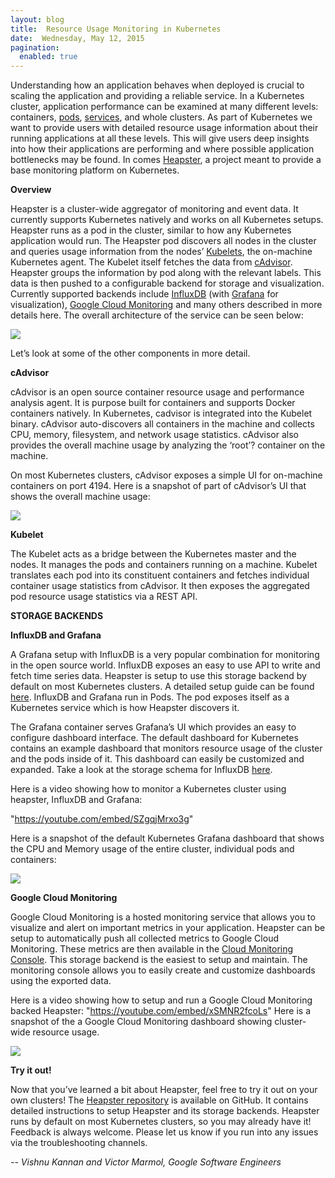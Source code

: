 ```yaml
---
layout: blog
title:  Resource Usage Monitoring in Kubernetes
date:  Wednesday, May 12, 2015
pagination:
  enabled: true
---
```


Understanding how an application behaves when deployed is crucial to scaling the application and providing a reliable service. In a Kubernetes cluster, application performance can be examined at many different levels: containers, [pods](http://kubernetes.io/docs/user-guide/pods), [services](http://kubernetes.io/docs/user-guide/services), and whole clusters. As part of Kubernetes we want to provide users with detailed resource usage information about their running applications at all these levels. This will give users deep insights into how their applications are performing and where possible application bottlenecks may be found. In comes [Heapster](https://github.com/kubernetes/heapster), a project meant to provide a base monitoring platform on Kubernetes.  


**Overview**  


Heapster is a cluster-wide aggregator of monitoring and event data. It currently supports Kubernetes natively and works on all Kubernetes setups. Heapster runs as a pod in the cluster, similar to how any Kubernetes application would run. The Heapster pod discovers all nodes in the cluster and queries usage information from the nodes’ [Kubelets](https://github.com/kubernetes/kubernetes/blob/master/DESIGN.md#kubelet), the on-machine Kubernetes agent. The Kubelet itself fetches the data from [cAdvisor](https://github.com/google/cadvisor). Heapster groups the information by pod along with the relevant labels. This data is then pushed to a configurable backend for storage and visualization. Currently supported backends include [InfluxDB](http://influxdb.com/) (with [Grafana](http://grafana.org/) for visualization), [Google Cloud Monitoring](https://cloud.google.com/monitoring/) and many others described in more details here. The overall architecture of the service can be seen below:  


[![](https://2.bp.blogspot.com/-6Bu15356Zqk/V4mGINP8eOI/AAAAAAAAAmk/-RwvkJUt4rY2cmjqYFBmRo25FQQPRb27ACEw/s640/monitoring-architecture.png)](https://2.bp.blogspot.com/-6Bu15356Zqk/V4mGINP8eOI/AAAAAAAAAmk/-RwvkJUt4rY2cmjqYFBmRo25FQQPRb27ACEw/s1600/monitoring-architecture.png)

Let’s look at some of the other components in more detail.



**cAdvisor**



cAdvisor is an open source container resource usage and performance analysis agent. It is purpose built for containers and supports Docker containers natively. In Kubernetes, cadvisor is integrated into the Kubelet binary. cAdvisor auto-discovers all containers in the machine and collects CPU, memory, filesystem, and network usage statistics. cAdvisor also provides the overall machine usage by analyzing the ‘root’? container on the machine.



On most Kubernetes clusters, cAdvisor exposes a simple UI for on-machine containers on port 4194. Here is a snapshot of part of cAdvisor’s UI that shows the overall machine usage:  


[![](https://3.bp.blogspot.com/-V5KAfomW7Cg/V4mGH6OTKSI/AAAAAAAAAmo/EZHcG0afrs0606eTDMCryT6j6SoNzu3PgCEw/s400/cadvisor.png)](https://3.bp.blogspot.com/-V5KAfomW7Cg/V4mGH6OTKSI/AAAAAAAAAmo/EZHcG0afrs0606eTDMCryT6j6SoNzu3PgCEw/s1600/cadvisor.png)

**Kubelet**  

The Kubelet acts as a bridge between the Kubernetes master and the nodes. It manages the pods and containers running on a machine. Kubelet translates each pod into its constituent containers and fetches individual container usage statistics from cAdvisor. It then exposes the aggregated pod resource usage statistics via a REST API.



**STORAGE BACKENDS**



**InfluxDB and Grafana**



A Grafana setup with InfluxDB is a very popular combination for monitoring in the open source world. InfluxDB exposes an easy to use API to write and fetch time series data. Heapster is setup to use this storage backend by default on most Kubernetes clusters. A detailed setup guide can be found [here](https://github.com/kubernetes/heapster/blob/master/docs/influxdb.md). InfluxDB and Grafana run in Pods. The pod exposes itself as a Kubernetes service which is how Heapster discovers it.



The Grafana container serves Grafana’s UI which provides an easy to configure dashboard interface. The default dashboard for Kubernetes contains an example dashboard that monitors resource usage of the cluster and the pods inside of it. This dashboard can easily be customized and expanded. Take a look at the storage schema for InfluxDB [here](https://github.com/kubernetes/heapster/blob/master/docs/storage-schema.md#metrics).



Here is a video showing how to monitor a Kubernetes cluster using heapster, InfluxDB and Grafana:

 "https://youtube.com/embed/SZgqjMrxo3g"




Here is a snapshot of the default Kubernetes Grafana dashboard that shows the CPU and Memory usage of the entire cluster, individual pods and containers:



[![](https://1.bp.blogspot.com/-lHMeU_4UnAk/V4mGHyrWkBI/AAAAAAAAAms/SvnncgJ7ieAduBqQzpI86oaboIkAKEpEQCEw/s640/influx.png)](https://1.bp.blogspot.com/-lHMeU_4UnAk/V4mGHyrWkBI/AAAAAAAAAms/SvnncgJ7ieAduBqQzpI86oaboIkAKEpEQCEw/s1600/influx.png)





**Google Cloud Monitoring**



Google Cloud Monitoring is a hosted monitoring service that allows you to visualize and alert on important metrics in your application. Heapster can be setup to automatically push all collected metrics to Google Cloud Monitoring. These metrics are then available in the [Cloud Monitoring Console](https://app.google.stackdriver.com/). This storage backend is the easiest to setup and maintain. The monitoring console allows you to easily create and customize dashboards using the exported data.



Here is a video showing how to setup and run a Google Cloud Monitoring backed Heapster:
"https://youtube.com/embed/xSMNR2fcoLs"
Here is a snapshot of the a Google Cloud Monitoring dashboard showing cluster-wide resource usage.



[![](https://2.bp.blogspot.com/-F2j3kYn3IoA/V4mGH3M-0gI/AAAAAAAAAmg/aoml93zPeKsKbTX1tN5sTtRRTw7dAKsxwCEw/s640/gcm.png)](https://2.bp.blogspot.com/-F2j3kYn3IoA/V4mGH3M-0gI/AAAAAAAAAmg/aoml93zPeKsKbTX1tN5sTtRRTw7dAKsxwCEw/s1600/gcm.png)



**Try it out!**



Now that you’ve learned a bit about Heapster, feel free to try it out on your own clusters! The [Heapster repository](https://github.com/kubernetes/heapster) is available on GitHub. It contains detailed instructions to setup Heapster and its storage backends. Heapster runs by default on most Kubernetes clusters, so you may already have it! Feedback is always welcome. Please let us know if you run into any issues via the troubleshooting channels.



_-- Vishnu Kannan and Victor Marmol, Google Software Engineers_
